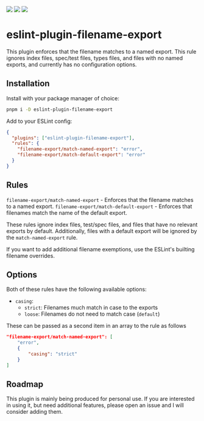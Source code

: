 [<img src="https://img.shields.io/npm/v/eslint-plugin-filename-export?style=for-the-badge">](https://www.npmjs.com/package/eslint-plugin-filename-export)
<img src="https://img.shields.io/npm/dt/eslint-plugin-filename-export?style=for-the-badge" >
[<img src="https://img.shields.io/bundlephobia/minzip/eslint-plugin-filename-export?style=for-the-badge">](https://bundlephobia.com/package/eslint-plugin-filename-export)

# eslint-plugin-filename-export

This plugin enforces that the filename matches to a named export. This rule ignores index files, spec/test files, types files, and files with no named exports, and currently has no configuration options.

## Installation

Install with your package manager of choice:

```bash
pnpm i -D eslint-plugin-filename-export
```

Add to your ESLint config:

```json
{
  "plugins": ["eslint-plugin-filename-export"],
  "rules": {
    "filename-export/match-named-export": "error",
    "filename-export/match-default-export": "error"
  }
}
```

## Rules

`filename-export/match-named-export` - Enforces that the filename matches to a named export.
`filename-export/match-default-export` - Enforces that filenames match the name of the default export.

These rules ignore index files, test/spec files, and files that have no relevant exports by default. Additionally, files with a default export will be ignored by the `match-named-export` rule.

If you want to add additional filename exemptions, use the ESLint's builting filename overrides.

## Options

Both of these rules have the following available options:

- `casing`: 
	- `strict`: Filenames much match in case to the exports
	- `loose`: Filenames do not need to match case (`default`)

These can be passed as a second item in an array to the rule as follows

```json
"filename-export/match-named-export": [
	"error",
	{
		"casing": "strict"
	}
]

```

## Roadmap

This plugin is mainly being produced for personal use. If you are interested in using it, but need additional features, please open an issue and I will consider adding them.
